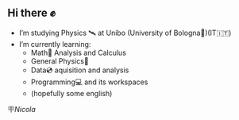 ## Hi there ✊

- I’m studying Physics 🛰 at Unibo (University of Bologna🏫)(IT🇮🇹)
- I’m currently learning:
    - Math🧮 Analysis and Calculus
    - General Physics🔭
    - Data💿 aquisition and analysis
    - Programming💻 and its workspaces
    - (hopefully some english)
 
🪧_Nicola_ 
